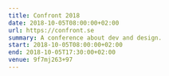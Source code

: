 ```yaml
---
title: Confront 2018
date: 2018-10-05T08:00:00+02:00
url: https://confront.se
summary: A conference about dev and design.
start: 2018-10-05T08:00:00+02:00
end: 2018-10-05T17:30:00+02:00
venue: 9f7mj263+97
---
```

